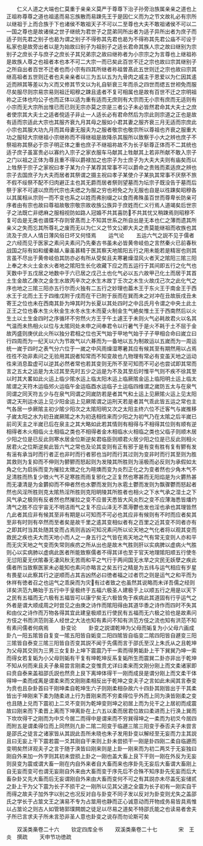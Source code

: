 <!-- { "loadSidebar": true } -->
　　仁义人道之大端也仁莫重于亲亲义莫严于尊尊下治子孙旁治族属亲亲之道也上正祖祢尊尊之道也祖逺而易忘族散而易踈先王于是因仁义而为之节文故礼必有宗所以继祖于上而合族于下也诸侯不敢祖天子不可以二至尊也大夫不敢祖诸侯不可以二一国之尊也是故诸侯之世子继统为君世子之昆弟同所出者为适子异所出者为庶子而适子则先君之别子也曷为谓之别子不得弥其先君也曷为不得祢其先君公庙不可设于私家也是故旁出者以是为始故曰别子为祖别子之适长君命其族人宗之故曰继别为宗别子之庶长子与庶子之庶长子其兄弟宗之故曰继祢者为小宗宗之为言尊也上继祖祢是故族人尊之也祖者本也本不可二大宗一而已矣此百世不迁之宗也故曰宗其继别子之所自出者百世不迁者也而小宗有四其所继者祢祖曽髙此五世则迁之宗也故曰宗其继高祖者五世则迁者也夫亲亲者以三为五以五为九骨肉之戚主于恩爱以为仁因其逺近而辨其等差以为义而又修其节文以为礼自斩衰三年而杀之四世而缌五世袒免而服尽矣服尽则宗易宗易则祖迁昭穆之踈且逺者不复可相属也是故有百世不迁之宗明祖祢之正体也均公子也而正体以适为重有适而无庶则有大宗而无小宗有庶而无适则有小宗而无大宗所出惟已而已则无宗亦莫之宗是三者公子未必皆然君命其大夫士之庶者使宗其大夫士之适者傥适子非止一人适长必有君命然后为宗此则宗道之正也是故有适而宗适此大宗也其服齐衰九月其母之服如小君其妻之服齐衰三月无适而宗庶此小宗也其服大功九月而其母妻无服夫为之服者敬宗也敬宗所以尊祖也齐衰之服重大功之服轻大宗继祖小宗继祢而不得继祖是故降杀其服所以致察于小大之辨也庶子不祭祖祢其祭必于宗子明正体之重也庶子不继祖祢故不为长子斩尊正体而不二其统也适子庶子虽富贵必以寡约入宗子之家衣服车马献其上牲献其上若非所献不敢入宗子之门以祖之正体为尊且重不得以爵禄加之也宗子为士庶子为大夫大夫则有庙矣而以上牲祭于宗子之家祝曰孝子某为介子某荐其常事不可以爵命之贵贱而紊适庶之辨也宗子去国庶子为大夫而居者其祭谓之摄主祝曰孝子某使介子某执其常事不厌祭不旅不假不绥祭不配不归肉避正主也其无爵而居者祭则望墓而为坛宗子既没告于墓而后祭于家不可遽以庶而代宗也夫缌之为服之穷也袒免之为无服也自是以徃踈矣昭穆各以其属相从宗则一而不变也系之以姓而弗别缀之以食而弗殊虽百世而尊卑长防亲可序者由有宗也故曰尊祖故敬宗敬宗故收族公族异于庶姓而仁义行焉人道竭矣后世宗子之法既亡非缌麻之服相视防如路人冠婚不共其喜防不共其忧又稍踈焉则昭穆不复可齿是无类也谱牒不存则曾髙而上不知其世系之所自出是无本也仁之薄而遗其所亲义之失而忘其所尊礼之废而无以为仁义之节文公卿大夫之贵莫能继祖而收族也其流及于庶人人情日薄风俗日坏又何怪焉
　　运气论
　　五运六气之説不见于儒者之六经而见于医家之素问夫素问乃先秦古书虽未必皆黄帝岐伯之言然秦火已前春秋战国之际有如和缓秦越人軰虽甚精于医其察天地隂阳五行之用未能若是精宻也则其言虽不尽出于黄帝岐伯其防亦必有所从受矣且夫寒暑燥湿风火者天之隂阳三隂三阳上奉之木火土金水火者地之隂阳生长化收藏下应之而五运行于其间即五行之化气也天数中于五戊居之地数中于六已居之戊己土也化气必以五六故甲己化土而居于其首土生金故乙庚次之金生水故丙辛次之水生木故丁壬次之木生火故戊己次之此化气之序也地之三隂三阳亦五行尔而火独有二五行之妙理也葢木王于东火王于南金王于西水王于北而土王于四维戊附于戌而在干已附于辰而在巽而未之对冲在丑故辰戌丑未寄王之位也未在西南其卦为坤其时为长夏以其处四时之中吕氏月令谓之中央土此土正王之位也春木生火秋金生水冬水生木而夏火制金生气絶矣惟土王于西南然后以火生土以土生金四时之序循环不穷然火方王于午土遽王于未则火气必耗故君火以名其气温而未热相火以位与太隂同处未申之间奉君令以行暑气于是火不耗于土不屈于金故丙盛则庚伏此火所以独分君相之位也天气始于甲地气始于子子甲相合命曰嵗立曰行四周而为一纪天以六为节故气以六朞而为一备地以五为制故运以五嵗而为一周运统一嵗于四时之表气分六位于一嵗之中风雨燥湿寒暑其应有候其至有期然用以占焉徃徃不効非素问之无验用其説者知常而不知变故也凢物理有常必有变虽天地之运动徃来消息盈虚可以逆其必然者常也若其变则无所不至可知而不可必也尝试即其常而言之五太之运是为太过其至先时五少之运是为不及其至后时惟平气则不疾不徐其至以时其大畧如此火运上临少隂水运上临太阳木运上临厥隂金运上临阳明土运上临太隂谓之天符木运临邜火运临午金运临酉水运临子土运临四维谓之嵗防五太与在泉气同谓之同天符五少与在泉气同谓之同嵗防若是者其气和土运上见厥隂火运上见太阳谓之天刑运水运上见少阳金运上见厥隂谓之运刑天若是者其气乖此皆五运之常也主气各居一歩厥隂主初少隂少阳次之太隂阳明又次之太阳主终六位不迁客气与嵗推移子嵗太阳之水为初丑嵗厥隂之木为初迭相徃来而少阳之为初气乃在太隂之后半嵗已前司天主之半嵗已后在泉主之其大略如此若其情则有相得与不相得其位则有顺有逆相得者木火相临火土相临之类也不相得者金木相临水火相临之类也父临子则顺木居少阳之位是已反此则寒水居金位斯逆矣君临臣则顺君火居少阳之位是已反此则相火居君火之位斯逆矣此皆六气之常也及论其变则有正有邪于是有变有胜有复有鬰有发有滛有承当时而行者正也非时而行者邪也当时而行其过则为变非时而行其至则为胜其救则为复抑而不伸则为鬰鬰而怒起则为发陵其所胜则为滛极而必反则为承假如太角之化为启拆而变为摧拉太徴之化为暄燠而变为炎烈正化之为变者然也少角木气不足清胜而热复少徴火气不足寒胜而雨复邪化之正复然也寒甚而无阳焰是为火欝热甚而无凄清是为金欝抑而不伸者然也水鬱而发则为氷雹土鬱而发则为飘骤鬱而怒起者然也风淫所胜则克太隂热淫所胜则克阳眀陵其所胜者也相火之下水气承之湿土之下风气承之极则有反者然也然摧拉之变不应普天悉皆大风炎烈之变不应薄海悉皆燔灼清气之胜不应宇宙无不明洁雨气之复不应山泽无不蒸溽鬱也发也淫也承也其理皆然凢此者其应非有候其至非有期是以可知而不可必也其应非有候则有不时而应者矣其至非有时则有卒然而至者矣是故千里之逺其变相似者有之百里之近其变不同者亦有之即其时当其处随其变而占焉则吉凶可知况素问所以论天地之气化者将以观其变而救民之疾也夫大而天地小而人之一身五行之气皆在焉天地之气有常无变则人亦和平而无灾天地之气变而失常则疾疠之所从出也是故木气胜则肝以实病脾以虚病火气胜则心以实病肺以虚病此医者所能致察儒者不得其详也至于官天地理隂阳顺五行使冬无愆阳夏无伏隂春无凄风秋无苦雨和平之气行于两间国无水旱之灾民无妖孽之疾此儒者所当致察医家未必能知也素问亦略言之矣五行之精是为五纬与运气相应有岁星有畏星以此察其行之逆顺而占其吉凶然必曰徳者福之过者罚之则是运气之和平而为休祥有徳者召之也运气之乖戾而为灾有过者致之也虽然其说略而未详吾儒之经则详矣洪范九畴始于五行中于皇极终于五福六极圣人建极于上以顺五行之用是以天下之民有五福而无六极有五福皆可以康宁矣无六极皆免于疾病此其道固有行乎运气之外者是谓大顺成周之时尝见之由庚之诗作而隂阳得由其道华黍之诗作而四时不失其和由仪之诗作而万物各得其宜此建皇极顺五行使民有五福而无六极之验也是故素问方伎之书而洪范则圣人经世之大法也知有素问不知有洪范方伎之流也知有洪范不知有素问儒者何病焉
　　卦变论
　　卦变之説谓乾坤为父母而姤复为小父母六画成卦凢一阳五隂皆自复变一隂五阳皆自姤变二阳四隂皆自临变二隂四阳皆自遯变三阳三隂皆自泰变三隂三阳皆自否变其説不闻于先儒而言于邵氏至汉上朱氏从之且乾坤为父母其交则为三男三女复卦上坤下震震乃干一索而得男姤卦上干下巽巽乃坤一索而得女若复姤为小父母则姤有干复有坤乾坤反系复姤所生而震巽二卦亦非出于乾坤不知从何而来且夫子彖易尝言刚柔之变惟贲尤详曰柔来而文刚分刚上而文柔诸家即曰贲自泰来盖祖邵氏説也然贲上艮下离坤体得干一刚而成艮是谓分刚上而文柔干体得坤一柔而成离是谓柔来而文刚刚柔相反出于乾坤之变夫子之言如此未闻其言泰变为贲也且杂卦首曰干刚坤柔自乾坤生六子则刚柔相杂故六十四卦其刚皆出于干其柔皆出于坤刚来下柔为随柔进上行为晋刚来而不穷柔得位乎外而上同为涣皆刚柔之变也且随上兑而下震初上二爻不变则为乾坤变则坤之初居上而为兑干之上居初而成震故曰刚来而下柔晋上离而下坤离卦在上六五以柔而居君位故曰柔进而上行涣上巽而下坎坎得干之刚而为中爻今居二而得中是谓来而不穷巽得坤之一柔而为初爻今居四而附五是谓柔得位而上同然则凢卦二隂二阳变于临遯三隂三阳变于泰否夫子未尝言是邵氏之徒言之诸家皆从其説此吾所未晓也朱子发用卦变以解经至无妄而力主其説且曰无妄上干下震若震一爻其刚自干来则上卦未尝损干一刚是卦四刚二柔自临遯而变明矣然详观夫子之言于随于涣皆曰刚来则是上卦一刚来而为初二两爻于无妄独曰刚自外来加一外字则其初未尝损上卦之一刚也盖大畜上艮下干则一刚在外反为无妄则艮变为震或谓大畜一刚在内自外来者自大畜而来也序卦先无妄后大畜谓大畜刚上自无妄而变可也谓无妄刚自外来由大畜而变于序先后不合殊不知序卦先旡妄而后大畜杂卦又先大畜而后无妄谓刚自外来由大畜而变何不可之有其説亦未尽盖旡妄储贰之卦上干为父下震为长子不损干之一刚所以见其父道之全震为长子初有一刚实自干而得之故夫子加外字以别之也况反对自与卦变不同子发以反对为卦变则尤失之盖邵氏之学长于占筮文王之演易不专为占筮用也静而正心诚意动而开物成务易皆具焉惟以占筮论之则古人如管辂郭璞闗朗之徒足以尽易之道矣不特邵氏能之也读易者舍夫子所已言求夫子所未言恐非圣人意也卦变之说存而勿论斯可矣





　　双溪类槀卷二十六
　　钦定四库全书
　　双溪类槀卷二十七　　　　宋　王炎　撰疏
　　天申节功徳疏
